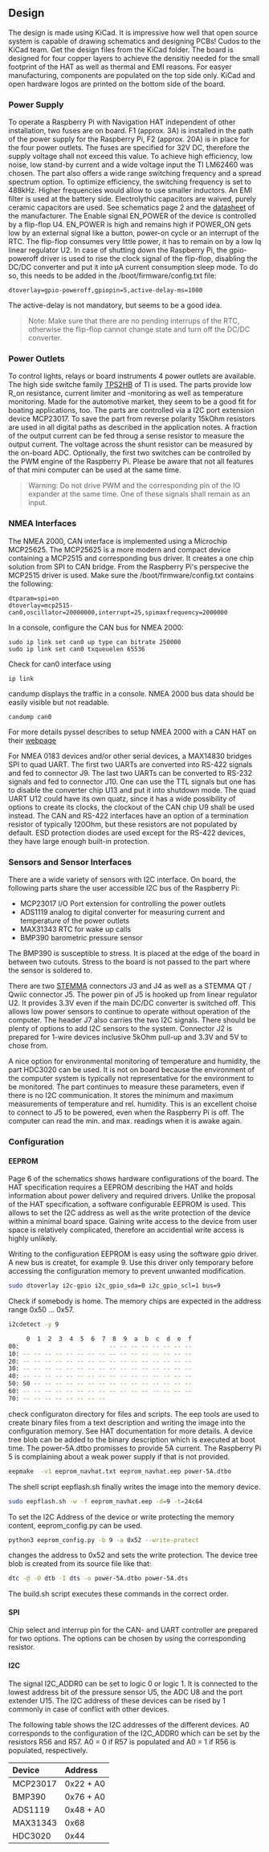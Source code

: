## Design
The design is made using KiCad. It is impressive how well that open source system is capable of drawing schematics and designing PCBs! Cudos to the KiCad team. Get the design files from the KiCad folder.
The board is designed for four copper layers to achieve the densitiy needed for the small footprint of the HAT as well as thermal and EMI reasons. For easyer manufacturing, components are populated on the top side only. KiCad and open hardware logos are printed on the bottom side of the board.

### Power Supply
To operate a Raspberry Pi with Navigation HAT independent of other installation, two fuses are on board. F1 (approx. 3A) is installed in the path of the power supply for the Raspberry Pi, F2 (approx. 20A) is in place for the four power outlets.
The fuses are specified for 32V DC, therefore the supply voltage shall not exceed this value.
To achieve high efficiency, low noise, low stand-by current and a wide voltage input the TI LM62460 was chosen. The part also offers a wide range switching frequency and a spread spectrum option. To optimize efficiency, the switching frequency is set to 488kHz. Higher frequencies would allow to use smaller inductors. An EMI filter is used at the battery side. Electrolythic capacitors are waived, purely ceramic capacitors are used. See schematics page 2 and the [datasheet](https://www.ti.com/product/de-de/LM62460) of the manufacturer.
The Enable signal EN_POWER of the device is controlled by a flip-flop U4. EN_POWER is high and remains high if POWER_ON gets low by an external signal like a button, power-on cycle or an interrupt of the RTC. The flip-flop consumes very little power, it has to remain on by a low Iq linear regulator U2. In case of shutting down the Raspberry Pi, the gpio-poweroff driver is used to rise the clock signal of the flip-flop, disabling the DC/DC converter and put it into µA current consumption sleep mode. To do so, this needs to be added in the /boot/firmware/config.txt file:
```
dtoverlay=gpio-poweroff,gpiopin=5,active-delay-ms=1000
```
The active-delay is not mandatory, but seems to be a good idea.
> Note: Make sure that there are no pending interrups of the RTC, otherwise the flip-flop cannot change state and turn off the DC/DC converter.

### Power Outlets
To control lights, relays or board instruments 4 power outlets are available. The high side switche family [TPS2HB](https://www.ti.com/product/TPS2HB16-Q1) of TI is used. The parts provide low R_on resistance, current limiter and -monitoring as well as temperature monitoring. Made for the automotive market, they seem to be a good fit for boating applications, too. The parts are controlled via a I2C port extension device MCP23017. To save the part from reverse polarity 15kOhm resistors are used in all digital paths as described in the application notes.
A fraction of the output current can be fed throug a sense resistor to measure the output current. The voltage across the shunt resistor can be measured by the on-board ADC. Optionally, the first two switches can be controlled by the PWM engine of the Raspberry Pi. Please be aware that not all features of that mini computer can be used at the same time.
> Warning: Do not drive PWM and the corresponding pin of the IO expander at the same time. One of these signals shall remain as an input.

### NMEA Interfaces
The NMEA 2000, CAN interface is implemented using a Microchip MCP25625. The MCP25625 is a more modern and compact device containing a MCP2515 and corresponding bus driver. It creates a one chip solution from SPI to CAN bridge. From the Raspberry Pi's perspecive the MCP2515 driver is used. Make sure the /boot/firmware/config.txt contains the following:
```
dtparam=spi=on
dtoverlay=mcp2515-can0,oscillator=20000000,interrupt=25,spimaxfrequency=2000000
```
In a console, configure the CAN bus for NMEA 2000:
```
sudo ip link set can0 up type can bitrate 250000
sudo ip link set can0 txqueuelen 65536
```
Check for can0 interface using
```
ip link
```
candump displays the traffic in a console. NMEA 2000 bus data should be easily visible but not readable. 
```
candump can0
```

For more details pyssel describes to setup NMEA 2000 with a CAN HAT on their [webpage](https://pysselilivet.blogspot.com/2022/05/waveshare-can-hat-with-signal-k.html)

For NMEA 0183 devices and/or other serial devices, a MAX14830 bridges SPI to quad UART. The first two UARTs are converted into RS-422 signals and fed to connector J9. The last two UARTs can be converted to RS-232 signals and fed to connector J10. One can use the TTL signals but one has to disable the converter chip U13 and put it into shutdown mode. The quad UART U12 could have its own quatz, since it has a wide possibility of options to create its clocks, the clockout of the CAN chip U9 shall be used instead.
The CAN and RS-422 interfaces have an option of a termination resistor of typically 120Ohm, but these resistors are not populated by default. ESD protection diodes are used except for the RS-422 devices, they have large enough built-in protection.

### Sensors and Sensor Interfaces
There are a wide variety of sensors with I2C interface. On board, the following parts share the user accessible I2C bus of the Raspberry Pi:
* MCP23017 I/O Port extension for controlling the power outlets
* ADS1119 analog to digital converter for measuring current and temperature of the power outlets
* MAX31343 RTC for wake up calls
* BMP390 barometric pressure sensor

The BMP390 is susceptible to stress. It is placed at the edge of the board in between two cutouts. Stress to the board is not passed to the part where the sensor is soldered to.
  
There are two [STEMMA](https://learn.adafruit.com/introducing-adafruit-stemma-qt/what-is-stemma) connectors J3 and J4 as well as a STEMMA QT / Qwiic connector J5. The power pin of J5 is hooked up from linear regulator U2. It provides 3.3V even if the main DC/DC converter is switched off. This allows low power sensors to continue to operate without operation of the computer. The header J7 also carries the two I2C signals. There should be plenty of options to add I2C sensors to the system.
Connector J2 is prepared for 1-wire devices inclusive 5kOhm pull-up and 3.3V and 5V to chose from.

A nice option for environmental monitoring of temperature and humidity, the part HDC3020 can be used. It is not on board because the environment of the computer system is typically not representative for the environment to be monitored. The part continues to measure these parameters, even if there is no I2C communication. It stores the minimum and maximum measurements of temperature and rel. humidity. This is an excellent choise to connect to J5 to be powered, even when the Raspberry Pi is off. The computer can read the min. and max. readings when it is awake again.

### Configuration
#### EEPROM
Page 6 of the schematics shows hardware configurations of the board. The HAT specification requires a EEPROM describing the HAT and holds information about power delivery and required drivers. Unlike the proposal of the HAT specification, a software configurable EEPROM is used. This allows to set the I2C address as well as the write protection of the device within a minimal board space. Gaining write access to the device from user space is relatively complicated, therefore an accidential write access is highly unlikely.

Writing to the configuration EEPROM is easy using the software gpio driver. A new bus is createt, for example 9. Use this driver only temporary before accessing the configuration memory to prevent unwanted modification.
```sh
sudo dtoverlay i2c-gpio i2c_gpio_sda=0 i2c_gpio_scl=1 bus=9
```
Check if somebody is home. The memory chips are expected in the address range 0x50 ... 0x57.
```sh
i2cdetect -y 9

     0  1  2  3  4  5  6  7  8  9  a  b  c  d  e  f
00:                         -- -- -- -- -- -- -- -- 
10: -- -- -- -- -- -- -- -- -- -- -- -- -- -- -- -- 
20: -- -- -- -- -- -- -- -- -- -- -- -- -- -- -- -- 
30: -- -- -- -- -- -- -- -- -- -- -- -- -- -- -- -- 
40: -- -- -- -- -- -- -- -- -- -- -- -- -- -- -- -- 
50: 50 -- -- -- -- -- -- -- -- -- -- -- -- -- -- -- 
60: -- -- -- -- -- -- -- -- -- -- -- -- -- -- -- -- 
70: -- -- -- -- -- -- -- --
```

check configuraton directory for files and scripts. The eep tools are used to create binary files from a text description and writing the image into the configuration memory. See HAT documentation for more details. A device tree blob can be added to the binary description which is executed at boot time. The power-5A.dtbo promisses to provide 5A current. The Raspberry Pi 5 is complaining about a weak power supply if that is not provided.
```sh
eepmake  -v1 eeprom_navhat.txt eeprom_navhat.eep power-5A.dtbo
```
The shell script eepflash.sh finally writes the image into the memory device.
```sh
sudo eepflash.sh -w -f eeprom_navhat.eep -d=9 -t=24c64
```
To set the I2C Address of the device or write protecting the memory content, eeprom_config.py can be used. 
```sh
python3 eeprom_config.py -b 9 -a 0x52 --write-protect
```
changes the address to 0x52 and sets the write protection.
The device tree blob is created from its source file like that:
```sh
dtc -@ -O dtb -I dts -o power-5A.dtbo power-5A.dts
```
The build.sh script executes these commands in the correct order.


#### SPI 
Chip select and interrup pin for the CAN- and UART controller are prepared for two options. The options can be chosen by using the corresponding resistor.

#### I2C
The signal I2C_ADDR0 can be set to logic 0 or logic 1. It is connected to the lowest address bit of the pressure sensor U5, the ADC U8 and the port extender U15. The I2C address of these devices can be rised by 1 commonly in case of conflict with other devices.

The following table shows the I2C addresses of the different devices. A0 corresponds to the configuration of the I2C_ADDR0 which can be set by the resistors R56 and R57. A0 = 0 if R57 is populated and A0 = 1 if R56 is populated, respectively.

|Device|Address|
|:-----|:------|
|MCP23017|0x22 + A0|
|BMP390|0x76 + A0|
|ADS1119|0x48 + A0|
|MAX31343|0x68|
|HDC3020|0x44|

